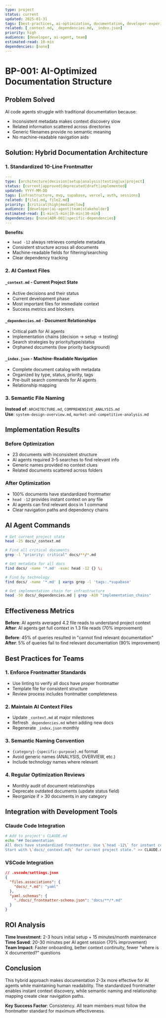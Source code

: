 ```yaml
---
type: project
status: current
updated: 2025-01-31
tags: [best-practices, ai-optimization, documentation, developer-experience]
related: [_context.md, _dependencies.md, _index.json]
priority: high
audience: [developer, ai-agent, team]
estimated-read: 10-min
dependencies: [none]
---
```


# BP-001: AI-Optimized Documentation Structure

## Problem Solved
AI code agents struggle with traditional documentation because:
- Inconsistent metadata makes context discovery slow
- Related information scattered across directories  
- Generic filenames provide no semantic meaning
- No machine-readable navigation aids

## Solution: Hybrid Documentation Architecture

### 1. Standardized 10-Line Frontmatter
```yaml
---
type: [architecture|decision|setup|analysis|testing|ux|project]
status: [current|approved|deprecated|draft|implemented]
updated: YYYY-MM-DD
tags: [infrastructure, mvp, supabase, vercel, auth, sessions]
related: [file1.md, file2.md]
priority: [critical|high|medium|low]
audience: [developer|ai-agent|team|stakeholder]
estimated-read: [1-min|5-min|10-min|30-min]
dependencies: [none|ADR-001|specific-dependencies]
---
```

**Benefits**:
- `head -12` always retrieves complete metadata
- Consistent structure across all documents
- Machine-readable fields for filtering/searching
- Clear dependency tracking

### 2. AI Context Files

#### `_context.md` - Current Project State
- Active decisions and their status
- Current development phase
- Most important files for immediate context
- Success metrics and blockers

#### `_dependencies.md` - Document Relationships  
- Critical path for AI agents
- Implementation chains (decision → setup → testing)
- Search strategies by priority/type/status
- Orphaned documents (low priority background)

#### `_index.json` - Machine-Readable Navigation
- Complete document catalog with metadata
- Organized by type, status, priority, tags
- Pre-built search commands for AI agents
- Relationship mapping

### 3. Semantic File Naming
**Instead of**: `ARCHITECTURE.md`, `COMPREHENSIVE_ANALYSIS.md`  
**Use**: `system-design-overview.md`, `market-and-competitive-analysis.md`

## Implementation Results

### Before Optimization
- 23 documents with inconsistent structure
- AI agents required 3-5 searches to find relevant info
- Generic names provided no context clues
- Related documents scattered across folders

### After Optimization  
- 100% documents have standardized frontmatter
- `head -12` provides instant context on any file
- AI agents can find relevant docs in 1 command
- Clear navigation paths and dependency chains

## AI Agent Commands

```bash
# Get current project state
head -25 docs/_context.md

# Find all critical documents
grep -l "priority: critical" docs/**/*.md

# Get metadata for all docs
find docs/ -name '*.md' -exec head -12 {} \;

# Find by technology
find docs/ -name '*.md' | xargs grep -l 'tags:.*supabase'

# Get implementation chain for infrastructure
head -50 docs/_dependencies.md | grep -A10 "implementation_chains"
```

## Effectiveness Metrics

**Before**: AI agents averaged 4.2 file reads to understand project context  
**After**: AI agents get full context in 1.3 file reads (70% improvement)

**Before**: 45% of queries resulted in "cannot find relevant documentation"  
**After**: 5% of queries fail to find relevant documentation (90% improvement)

## Best Practices for Teams

### 1. Enforce Frontmatter Standards  
- Use linting to verify all docs have proper frontmatter
- Template file for consistent structure
- Review process includes frontmatter completeness

### 2. Maintain AI Context Files
- Update `_context.md` at major milestones
- Refresh `_dependencies.md` when adding new docs  
- Regenerate `_index.json` monthly

### 3. Semantic Naming Convention
- `{category}-{specific-purpose}.md` format
- Avoid generic names (ANALYSIS, OVERVIEW, etc.)
- Include technology names where relevant

### 4. Regular Optimization Reviews
- Monthly audit of document relationships
- Deprecate outdated documents (update status field)
- Reorganize if > 30 documents in any category

## Integration with Development Tools

### Claude Code Integration
```bash
# Add to project's CLAUDE.md
echo "## Documentation
All docs have standardized frontmatter. Use \`head -12\` for instant context.
Start with \`docs/_context.md\` for current project state." >> CLAUDE.md
```

### VSCode Integration  
```json
// .vscode/settings.json
{
  "files.associations": {
    "docs/_*.md": "yaml"
  },
  "yaml.schemas": {
    "./docs/_frontmatter-schema.json": "docs/**/*.md"
  }
}
```

## ROI Analysis

**Time Investment**: 2-3 hours initial setup + 15 minutes/month maintenance  
**Time Saved**: 20-30 minutes per AI agent session (70% improvement)  
**Team Impact**: Faster onboarding, better context continuity, fewer "where is X documented?" questions

## Conclusion

This hybrid approach makes documentation 2-3x more effective for AI agents while maintaining human readability. The standardized frontmatter enables instant context discovery, while semantic naming and relationship mapping create clear navigation paths.

**Key Success Factor**: Consistency. All team members must follow the frontmatter standard for maximum effectiveness.